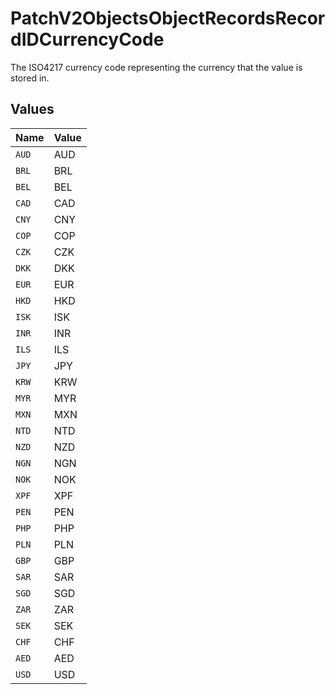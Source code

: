# PatchV2ObjectsObjectRecordsRecordIDCurrencyCode

The ISO4217 currency code representing the currency that the value is stored in.


## Values

| Name  | Value |
| ----- | ----- |
| `AUD` | AUD   |
| `BRL` | BRL   |
| `BEL` | BEL   |
| `CAD` | CAD   |
| `CNY` | CNY   |
| `COP` | COP   |
| `CZK` | CZK   |
| `DKK` | DKK   |
| `EUR` | EUR   |
| `HKD` | HKD   |
| `ISK` | ISK   |
| `INR` | INR   |
| `ILS` | ILS   |
| `JPY` | JPY   |
| `KRW` | KRW   |
| `MYR` | MYR   |
| `MXN` | MXN   |
| `NTD` | NTD   |
| `NZD` | NZD   |
| `NGN` | NGN   |
| `NOK` | NOK   |
| `XPF` | XPF   |
| `PEN` | PEN   |
| `PHP` | PHP   |
| `PLN` | PLN   |
| `GBP` | GBP   |
| `SAR` | SAR   |
| `SGD` | SGD   |
| `ZAR` | ZAR   |
| `SEK` | SEK   |
| `CHF` | CHF   |
| `AED` | AED   |
| `USD` | USD   |